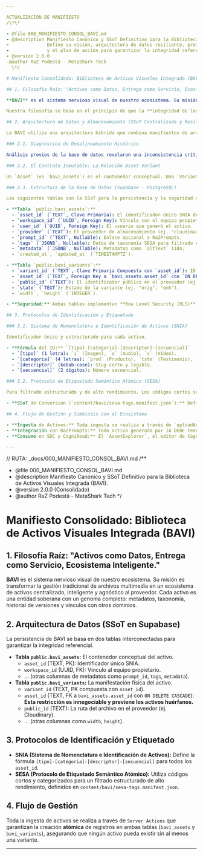 ```yaml
---

ACTUALIZACION DE MANIFIESTO
/\*\*

- @file 000_MANIFIESTO_CONSOL_BAVI.md
- @description Manifiesto Canónico y SSoT Definitivo para la Biblioteca de Activos Visuales Integrada (BAVI).
-              Define su visión, arquitectura de datos resiliente, protocolos de identificación y etiquetado,
-              y el plan de acción para garantizar la integridad referencial en todo el ecosistema.
- @version 2.0.0
-@author RaZ Podestá - MetaShark Tech
  \*/

# Manifiesto Consolidado: Biblioteca de Activos Visuales Integrada (BAVI)

## 1. Filosofía Raíz: "Activos como Datos, Entrega como Servicio, Ecosistema Inteligente."

**BAVI** es el sistema nervioso visual de nuestro ecosistema. Su misión es transformar la gestión tradicional de archivos multimedia en un **ecosistema de activos centralizado, inteligente y agnóstico al proveedor**. Cada activo no es solo una imagen o un vídeo; es una entidad soberana con un genoma completo: metadatos, taxonomía, historial de versiones y vínculos con otros dominios.

Nuestra filosofía se basa en el principio de que la **integridad de los datos es innegociable**. Un activo no puede existir en un estado ambiguo o incompleto.

## 2. Arquitectura de Datos y Almacenamiento (SSoT Centralizada y Resiliente)

La BAVI utiliza una arquitectura híbrida que combina manifiestos de archivos JSON con una base de datos relacional en Supabase, delegando el almacenamiento binario a Cloudinary de élite.

### 2.1. Diagnóstico de Desalineamiento Histórico

Análisis previos de la base de datos revelaron una inconsistencia crítica: la existencia de "activos huérfanos" en la tabla `bavi_assets` sin sus correspondientes registros en `bavi_variants`. Esto violaba el contrato de la aplicación (`BaviAssetSchema`), que exige que cada activo tenga al menos una variante. La arquitectura definida a continuación erradica esta clase de errores.

### 2.2. El Contrato Inmutable: La Relación Asset-Variant

Un `Asset` (en `bavi_assets`) es el contenedor conceptual. Una `Variant` (en `bavi_variants`) es la manifestación física de ese activo. Por definición, **un activo no puede existir sin al menos una variante**. Esta relación es forzada a nivel de base de datos a través de una **restricción de clave foránea (FOREIGN KEY)**.

### 2.3. Estructura de la Base de Datos (Supabase - PostgreSQL)

Las siguientes tablas son la SSoT para la persistencia y la seguridad de los activos.

- **Tabla `public.bavi_assets`:**
  - `asset_id` (`TEXT`, Clave Primaria): El identificador único SNIA del activo.
  - `workspace_id` (`UUID`, Foreign Key): Vínculo con el equipo propietario.
  - `user_id` (`UUID`, Foreign Key): El usuario que generó el activo.
  - `provider` (`TEXT`): El proveedor de almacenamiento (ej. "cloudinary").
  - `prompt_id` (`TEXT`, Nullable): Enlace opcional a RaZPrompts.
  - `tags` (`JSONB`, Nullable): Datos de taxonomía SESA para filtrado estructurado.
  - `metadata` (`JSONB`, Nullable): Metadatos como `altText` i18n.
  - `created_at`, `updated_at` (`TIMESTAMPTZ`).

- **Tabla `public.bavi_variants`:**
  - `variant_id` (`TEXT`, Clave Primaria Compuesta con `asset_id`): ID de la versión (ej. "v1-orig").
  - `asset_id` (`TEXT`, Foreign Key a `bavi_assets.asset_id` con `ON DELETE CASCADE`): Garantiza la integridad referencial.
  - `public_id` (`TEXT`): El identificador público en el proveedor (ej. la ruta en Cloudinary).
  - `state` (`TEXT`): Estado de la variante (ej. "orig", "enh").
  - `width`, `height` (`INTEGER`).

- **Seguridad:** Ambas tablas implementan **Row Level Security (RLS)**, garantizando que los usuarios solo puedan acceder y modificar los activos pertenecientes a sus `workspace_id`.

## 3. Protocolos de Identificación y Etiquetado

### 3.1. Sistema de Nomenclatura e Identificación de Activos (SNIA)

Identificador único y estructurado para cada activo.

- **Fórmula del ID:** `[tipo]-[categoria]-[descriptor]-[secuencial]`
  - `[tipo]` (1 letra): `i` (Imagen), `a` (Audio), `v` (Vídeo).
  - `[categoria]` (4 letras): `prod` (Producto), `tstm` (Testimonio), `hero` (Hero), `sybl` (Símbolo), `lfsy` (Estilo de Vida), `pdct` (Podcast).
  - `[descriptor]` (kebab-case): Slug corto y legible.
  - `[secuencial]` (2 dígitos): Número secuencial.

### 3.2. Protocolo de Etiquetado Semántico Atómico (SESA)

Para filtrado estructurado y de alto rendimiento. Los códigos cortos se traducen en la capa de presentación.

- **SSoT de Conversión (`content/bavi/sesa-tags.manifest.json`):** Define las categorías (`thm`, `clr`, `cnt`, etc.) y sus posibles valores.

## 4. Flujo de Gestión y Simbiosis con el Ecosistema

- **Ingesta de Activos:** Toda ingesta se realiza a través de `uploadAssetAction`, que orquesta la subida a Cloudinary y la creación **atómica** de registros en `bavi_assets` y `bavi_variants`, garantizando que no se creen activos huérfanos.
- **Integración con RaZPrompts:** Todo activo generado por IA DEBE tener un `promptId` que lo vincule a su genoma creativo en RaZPrompts.
- **Consumo en SDC y CogniRead:** El `AssetExplorer`, el editor de CogniRead y otros aparatos consumen la BAVI a través de `getBaviAssetsAction`, que ahora devuelve entidades de activos completas y validadas, con la garantía de que cada una posee al menos una variante.

---
```


// RUTA: \_docs/000_MANIFIESTO_CONSOL_BAVI.md
/\*\*

- @file 000_MANIFIESTO_CONSOL_BAVI.md
- @description Manifiesto Canónico y SSoT Definitivo para la Biblioteca de Activos Visuales Integrada (BAVI).
- @version 2.0.0 (Consolidado)
- @author RaZ Podestá - MetaShark Tech
  \*/

# Manifiesto Consolidado: Biblioteca de Activos Visuales Integrada (BAVI)

## 1. Filosofía Raíz: "Activos como Datos, Entrega como Servicio, Ecosistema Inteligente."

**BAVI** es el sistema nervioso visual de nuestro ecosistema. Su misión es transformar la gestión tradicional de archivos multimedia en un ecosistema de activos centralizado, inteligente y agnóstico al proveedor. Cada activo es una entidad soberana con un genoma completo: metadatos, taxonomía, historial de versiones y vínculos con otros dominios.

## 2. Arquitectura de Datos (SSoT en Supabase)

La persistencia de BAVI se basa en dos tablas interconectadas para garantizar la integridad referencial.

- **Tabla `public.bavi_assets`:** El contenedor conceptual del activo.
  - `asset_id` (TEXT, PK): Identificador único SNIA.
  - `workspace_id` (UUID, FK): Vínculo al equipo propietario.
  - ... (otras columnas de metadatos como `prompt_id`, `tags`, `metadata`).
- **Tabla `public.bavi_variants`:** La manifestación física del activo.
  - `variant_id` (TEXT, PK compuesta con `asset_id`).
  - `asset_id` (TEXT, FK a `bavi_assets.asset_id` con `ON DELETE CASCADE`): **Esta restricción es innegociable y previene los activos huérfanos.**
  - `public_id` (TEXT): La ruta del archivo en el proveedor (ej. Cloudinary).
  - ... (otras columnas como `width`, `height`).

## 3. Protocolos de Identificación y Etiquetado

- **SNIA (Sistema de Nomenclatura e Identificación de Activos):** Define la fórmula `[tipo]-[categoria]-[descriptor]-[secuencial]` para todos los `asset_id`.
- **SESA (Protocolo de Etiquetado Semántico Atómico):** Utiliza códigos cortos y categorizados para un filtrado estructurado de alto rendimiento, definidos en `content/bavi/sesa-tags.manifest.json`.

## 4. Flujo de Gestión

Toda la ingesta de activos se realiza a través de `Server Actions` que garantizan la creación **atómica** de registros en ambas tablas (`bavi_assets` y `bavi_variants`), asegurando que ningún activo pueda existir sin al menos una variante.

---
